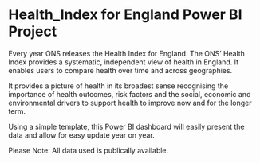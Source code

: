 # Health_Index for England Power BI Project

Every year ONS releases the Health Index for England.
The ONS’ Health Index provides a systematic, independent view of health in England. It enables users to compare health over time and across geographies.

It provides a picture of health in its broadest sense recognising the importance of health outcomes, risk factors and the social, economic and environmental drivers to support health to improve now and for the longer term.

Using a simple template, this Power BI dashboard will easily present the data and allow for easy update year on year.  

Please Note: All data used is publically available. 
